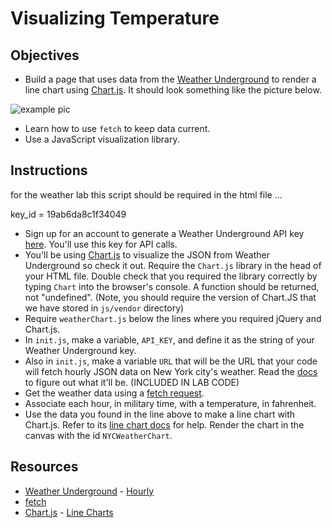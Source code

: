 # Visualizing Temperature

## Objectives
* Build a page that uses data from the [Weather Underground](http://www.wunderground.com/weather/api/) to render a line chart using [Chart.js](http://chartkick.com/). It should look something like the picture below.

![example pic](http://ironboard-curriculum-content.s3.amazonaws.com/web-development/js-weather-api-ajax/example.png "Pic of Example")

* Learn how to use `fetch` to keep data current.
* Use a JavaScript visualization library.

## Instructions

for the weather lab this script should be required in the html file ...  <script src="https://cdnjs.cloudflare.com/ajax/libs/Chart.js/2.7.2/Chart.bundle.min.js"></script>

key_id = 19ab6da8c1f34049

* Sign up for an account to generate a Weather Underground API key [here](http://www.wunderground.com/weather/api/d/login.html). You'll use this key for API calls.
* You'll be using [Chart.js](http://www.chartjs.org/) to visualize the JSON from Weather Underground so check it out. Require the `Chart.js` library in the head of your HTML file. Double check that you required the library correctly by typing `Chart` into the browser's console. A function should be returned, not "undefined". (Note, you should require the version of Chart.JS that we have stored in `js/vendor` directory)
* Require `weatherChart.js` below the lines where you required jQuery and Chart.js.
* In `init.js`, make a variable, `API_KEY`, and define it as the string of your Weather Underground key.
* Also in `init.js`, make a variable `URL` that will be the URL that your code will fetch hourly JSON data on New York city's weather. Read the [docs](http://www.wunderground.com/weather/api/d/docs?d=data/hourly) to figure out what it'll be. (INCLUDED IN LAB CODE)
* Get the weather data using a [fetch request](https://developer.mozilla.org/en-US/docs/Web/API/Fetch_API/Using_Fetch).
* Associate each hour, in military time, with a temperature, in fahrenheit.
* Use the data you found in the line above to make a line chart with Chart.js. Refer to its [line chart docs](http://www.chartjs.org/docs/#line-chart-example-usage) for help. Render the chart in the canvas with the id `NYCWeatherChart`.

## Resources
* [Weather Underground](http://www.wunderground.com) - [Hourly](http://www.wunderground.com/weather/api/d/docs?d=data/hourly)
* [fetch](https://developer.mozilla.org/en-US/docs/Web/API/Fetch_API/Using_Fetch)
* [Chart.js](http://www.chartjs.org/docs/#getting-started) - [Line Charts](http://www.chartjs.org/docs/#line-chart-example-usage)
